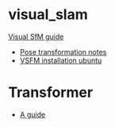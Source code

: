 # visual_slam

[Visual SfM guide](https://d32ogoqmya1dw8.cloudfront.net/files/getsi/teaching_materials/high-rez-topo/visual_sfm_tutorial.pdf)
- [Pose transformation notes](https://groups.google.com/g/vsfm/c/M4IVvceW2H4/m/ZoQ317hqRJoJ)
- [VSFM installation ubuntu](https://snapcraft.io/visualsfm-mardy)
# Transformer 
- [A guide](https://jalammar.github.io/illustrated-transformer/)
